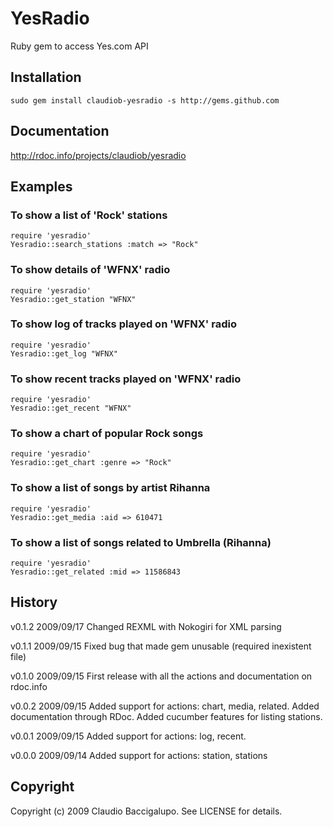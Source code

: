 # YesRadio #

Ruby gem to access Yes.com API

## Installation ##

    sudo gem install claudiob-yesradio -s http://gems.github.com

## Documentation ##

http://rdoc.info/projects/claudiob/yesradio

## Examples ##

### To show a list of 'Rock' stations ###

    require 'yesradio'
    Yesradio::search_stations :match => "Rock"

### To show details of 'WFNX' radio ###

    require 'yesradio'
    Yesradio::get_station "WFNX"

### To show log of tracks played on 'WFNX' radio ###

    require 'yesradio'
    Yesradio::get_log "WFNX"

### To show recent tracks played on 'WFNX' radio ###

    require 'yesradio'
    Yesradio::get_recent "WFNX"

### To show a chart of popular Rock songs ###

    require 'yesradio'
    Yesradio::get_chart :genre => "Rock"

### To show a list of songs by artist Rihanna ###

    require 'yesradio'
    Yesradio::get_media :aid => 610471

### To show a list of songs related to Umbrella (Rihanna) ###

    require 'yesradio'
    Yesradio::get_related :mid => 11586843


## History ##

v0.1.2  2009/09/17
        Changed REXML with Nokogiri for XML parsing

v0.1.1  2009/09/15
        Fixed bug that made gem unusable (required inexistent file)

v0.1.0  2009/09/15
        First release with all the actions and documentation on rdoc.info

v0.0.2  2009/09/15
        Added support for actions: chart, media, related.
        Added documentation through RDoc.
        Added cucumber features for listing stations.

v0.0.1  2009/09/15
        Added support for actions: log, recent.

v0.0.0  2009/09/14
        Added support for actions: station, stations

## Copyright ##

Copyright (c) 2009 Claudio Baccigalupo. See LICENSE for details.
